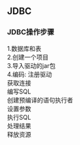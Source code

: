 ## JDBC

### JDBC操作步骤
1.数据库和表  
2.创建一个项目  
3.导入驱动的jar包  
4.编码:
注册驱动  
获取连接  
编写SQL  
创建预编译的语句执行者  
设置参数  
执行SQL  
处理结果  
释放资源  





